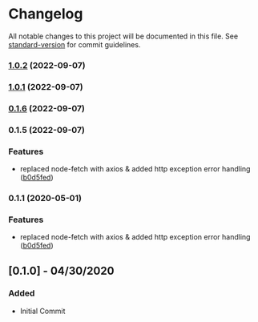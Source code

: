 # Changelog

All notable changes to this project will be documented in this file. See [standard-version](https://github.com/conventional-changelog/standard-version) for commit guidelines.

### [1.0.2](https://github.com/saqueib/gatsby-source-statamic/compare/v1.0.1...v1.0.2) (2022-09-07)

### [1.0.1](https://github.com/saqueib/gatsby-source-statamic/compare/v0.1.6...v1.0.1) (2022-09-07)

### [0.1.6](https://github.com/saqueib/gatsby-source-statamic/compare/v0.1.5...v0.1.6) (2022-09-07)

### 0.1.5 (2022-09-07)


### Features

* replaced node-fetch with axios & added http exception error handling ([b0d5fed](https://github.com/robertguss/gatsby-source-statamic/commit/b0d5fed332144f51d7ed2535ec0a892358e41635))

### 0.1.1 (2020-05-01)


### Features

* replaced node-fetch with axios & added http exception error handling ([b0d5fed](https://github.com/robertguss/gatsby-source-statamic/commit/b0d5fed332144f51d7ed2535ec0a892358e41635))

## [0.1.0] - 04/30/2020

### Added

- Initial Commit
